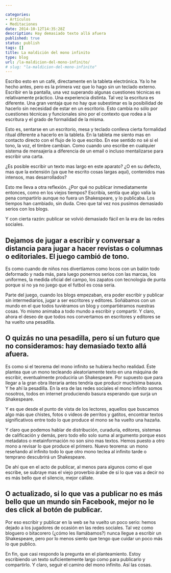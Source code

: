 ```yaml
---

categories:
- Artículos
- Meditaciones
date: 2014-10-12T14:35:28Z
description: Hay demasiado texto allá afuera
published: true
status: publish
tags: []
title: La maldición del mono infinito
type: blog
url: /la-maldicion-del-mono-infinito/
# slug: "la-maldicion-del-mono-infinito"
---
```


Escribo esto en un café, directamente en la tableta electrónica. Ya lo he hecho antes, pero es la primera vez que lo hago sin un teclado externo. Escribir en la pantalla, una vez superando algunas cuestiones técnicas es relativamente práctico. Una experiencia distinta. Tal vez la escritura es diferente. Una gran ventaja que no hay que subestimar es la posibilidad de hacerlo sin necesidad de estar en un escritorio. Esto cambia no sólo por cuestiones técnicas y funcionales sino por el contexto que rodea a la escritura y el grado de formalidad de la misma.

Esto es, sentarse en un escritorio, mesa y teclado conlleva cierta formalidad ritual diferente a hacerlo en la tableta. En la tableta me siento mas en contacto directo con el flujo de lo que escribo. En ese sentido no sé si el tono, la voz, el timbre cambian. Como cuando uno escribe en cualquier sistema de mensajería a diferencia de un email o incluso mentalizarse para escribir una carta.

¿Es posible escribir un texto mas largo en este aparato? ¿O en su defecto, mas que la extensión (ya que he escrito cosas largas aquí), contenidos mas intensos, mas desarrollados?

Esto me lleva a otra reflexión. ¿Por qué no publicar inmediatamente entonces, como en los viejos tiempos? Escribía, sentía que algo valía la pena compartirlo aunque no fuera un Shakespeare, y lo publicaba. Los tiempos han cambiado, sin duda. Creo que tal vez nos pusimos demasiado serios con los blogs.

Y con cierta razón: publicar se volvió demasiado fácil en la era de las redes sociales.

## Dejamos de jugar a escribir y conversar a distancia para jugar a hacer revistas o columnas o editoriales. El juego cambió de tono.

Es como cuando de niños nos divertíamos como locos con un balón todo deformado y nada más, para luego ponernos serios con las marcas, los uniformes, la medida oficial del campo, los zapatos con tecnología de punta porque si no ya no juego que el futbol es cosa seria.

Parte del juego, cuando los blogs empezaban, era poder escribir y publicar sin intermediarios, jugar a ser escritores y editores. Soñábamos con un mundo en el que todos tuviéramos un blog y compartiéramos nuestras cosas. Yo mismo animaba a todo mundo a escribir y compartir. Y claro, ahora el deseo de que todos nos convertamos en escritores y editores se ha vuelto una pesadilla.

## O quizás no una pesadilla, pero sí un futuro que no consideramos: hay demasiado texto allá afuera.

Es como si el teorema del mono infinito se hubiera hecho realidad. Éste plantea que un mono tecleando aleatoriamente texto en una máquina de escribir, eventualmente produciría un Shakespeare. Por supuesto que para llegar a la gran obra literaria antes tendría que producir muchísima basura. Y he ahí la pesadilla. En la era de las redes sociales el mono infinito somos nosotros, todos en internet produciendo basura esperando que surja un Shakespeare.

Y es que desde el punto de vista de los lectores, aquellos que buscamos algo más que chistes, fotos o videos de perritos y gatitos, encontrar textos significativos entre todo lo que produce el mono se ha vuelto una hazaña.

Y claro que podemos hablar de distribución, curaduría, editores, sistemas de calificación y demás, pero todo ello solo suma al argumento porque esos metadatos o metainformación no son sino mas textos. Hemos puesto a otro mono a revisar lo que produce el primero. Nuevo teorema: un mono reseñando al infinito todo lo que otro mono teclea al infinito tarde o temprano descubrirá un Shakespeare.

De ahí que en el acto de publicar, al menos para algunos como el que escribe, se subraye mas el viejo proverbio árabe de si lo que vas a decir no es más bello que el silencio, mejor cállate.

## O actualizado, si lo que vas a publicar no es más bello que un mundo sin Facebook, mejor no le des click al botón de publicar.

Por eso escribir y publicar en la web se ha vuelto un poco serio: hemos dejado a los jugadores de ocasión en las redes sociales. Tal vez como bloguero o bitacorero (¿cómo les llamábamos?) nunca llegue a escribir un Shakespeare, pero por lo menos siento que tengo que cuidar un poco más lo que publico.

En fin, que casi respondo la pregunta en el planteamiento. Estoy escribiendo un texto suficientemente largo como para publicarlo y compartirlo. Y claro, seguir el camino del mono infinito. Así las cosas.
<!--stackedit_data:
eyJoaXN0b3J5IjpbMTc5NjUzMzc5OV19
-->